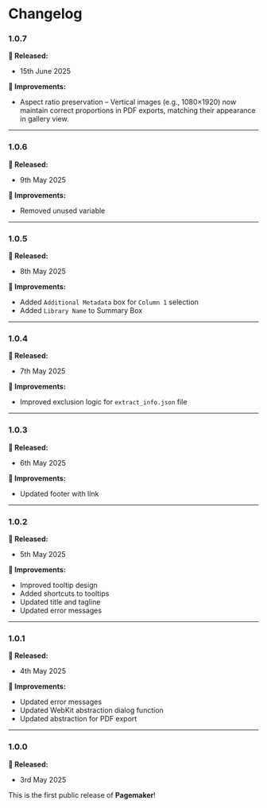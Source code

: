 # Changelog

### 1.0.7

**🎉 Released:**
- 15th June 2025

**🔨 Improvements:**
- Aspect ratio preservation – Vertical images (e.g., 1080×1920) now maintain correct proportions in PDF exports, matching their appearance in gallery view.

---

### 1.0.6

**🎉 Released:**
- 9th May 2025

**🔨 Improvements:**
- Removed unused variable

---

### 1.0.5

**🎉 Released:**
- 8th May 2025

**🔨 Improvements:**
- Added `Additional Metadata` box for `Column 1` selection
- Added `Library Name` to Summary Box

---

### 1.0.4

**🎉 Released:**
- 7th May 2025

**🔨 Improvements:**
- Improved exclusion logic for `extract_info.json` file

---

### 1.0.3

**🎉 Released:**
- 6th May 2025

**🔨 Improvements:**
- Updated footer with link

---

### 1.0.2

**🎉 Released:**
- 5th May 2025

**🔨 Improvements:**
- Improved tooltip design
- Added shortcuts to tooltips
- Updated title and tagline
- Updated error messages

---

### 1.0.1

**🎉 Released:**
- 4th May 2025

**🔨 Improvements:**
- Updated error messages
- Updated WebKit abstraction dialog function
- Updated abstraction for PDF export

---

### 1.0.0

**🎉 Released:**
- 3rd May 2025

This is the first public release of **Pagemaker**!
